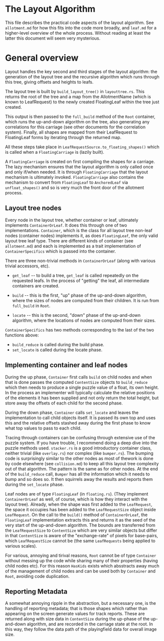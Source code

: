 # The Layout Algorithm

This file describes the practical code aspects of the layout algorithm. See `allotment.md` for how this fits into the code more broadly, and `leaf.md` for a higher-level overview of the whole process. Without reading at least the latter this document will seem very mysterious.

# General overview

Layout handles the key second and third stages of the layout algorithm: the generation of the layout tree and the recursive algorithm which runs through this tree, giving offsets and heights to leafs.

The layout tree is built by `build_layout_tree()` in `layouttree.rs`. This returns the root of the tree and a map from the AllotmentName (which is known to LeafRequest) to the newly created FloatingLeaf within the tree just created.

This output is then passed to the `full_build` method of the `Root` container, which runs the up-and-down algorithm on the tree, also generating any correlations for this carriage (see other documents for the correlation system). Finally, all shapes are mapped from their LeafRequest to FloatingLeaf forms by iterating through the returned map.

All these steps take place in `LeafRequestSource.to_floating_shapes()` which is called when a `FloatingCarriage` is (lazily built).

A `FloatingCarriage` is created on first compiling the shapes for a carriage. The lazy mechanism ensures that the layout algorithm is only called once and only if/when needed. It is through `FloatingCarriage` that the layout mechanism is ultimately invoked. `FloatingCarriage` also contains the mechanism to convert from `FloatingLeaf` to `AnchoredLeaf` via `unfloat_shapes()` and so is very much the front door of the allotment process.

## Layout tree nodes

Every node in the layout tree, whether container or leaf, ultimately implements `ContainerOrLeaf`. It does this through one of two implementations. `Container`, which is the class for all layout tree non-leaf nodes (container nodes) implements it, as does `FloatingLeaf`, the only valid layout tree leaf type. There are different kinds of container (see `allotment.md`) and each is implemented as a trait implementation of `ContainerSpecifics` which is passed into the container.

There are three non-trivial methods in `ContainerOrLeaf` (along with various trivial accessors, etc).

* `get_leaf` -- to build a tree, `get_leaf` is called repeatedly on the requested leafs. In the process of "getting" the leaf, all intermediate containers are created.

* `build` -- this is the first, "up" phase of the up-and-down algorithm, where the sizes of nodes are computed from their children. It is run from `full_build` in `Root`.

* `locate` -- this is the second, "down" phase of the up-and-down algorithm, where the locations of nodes are computed from their sizes.

`ContainerSpecifics` has two methods corresponding to the last of the two functions above:

* `build_reduce` is called during the build phase.
* `set_locate` is called during the locate phase.

## Implementing container and leaf nodes

During the up phase, `Container` first calls `build` on child nodes and when that is done passes the computed `ContentSize` objects to `build_reduce` which then needs to produce a single puzzle value of a float, its own height. In the process an implementer will typically calculate the relative positions of the elements it has been supplied and not only return the total height, but store away the offsets of each child for the second phase.

During the down phase, `Container` calls `set_locate` and leaves the implementation to call child objects itself. It is passed its own top and uses this and the relative offsets stashed away during the first phase to know what top values to pass to each child.

Tracing through containers can be confusing through extensive use of the puzzle system. If you have trouble, I recommend doing a deep dive into the puzzle methods used. `stacker.rs` is a good introductory container class, neither trivial (like `overlay.rs`) nor complex (like `bumper.rs`). The bumping code is surprisingly similar to the other nodes as most of thework is done by code elsewhere (see `collision.md`) to keep all this layout tree complexity out of that algorithm. The pattern is the same as for other nodes. At the end of the `build_reduce` call, `Bumper` has all the information which it needs to bump and so does so. It then squirrels away the results and reports them during the `set_locate` phase.

Leaf nodes are of type `FloatingLeaf` (in `floating.rs`). (They implement `ContainerOrLeaf` as well, of course, which is how they interact with the layout tree). Already, when the shape was first added to the `LeafRequest`, the space it occupies has been added to the `LeafRequestSize` object inside `LeafRequest`. On the call to the `build()` method of `ContainerOrLeaf`, the `FloatingLeaf` implementation extracts this and returns it as the seed of the very start of the up-and-down algorithm. The bounds are transferred from the `LeafRequestSize` to `ContentSize` which are very similar objects but differ in that `ContentSize` is aware of the "exchange-rate" of pixels for base-pairs, which `LeafRequestSize` cannot be (the same `LeafRequests` being applied to various scales). 

For various, annoying and tirival reasons, `Root` cannot be of type `Container` without messing up the code while sharing many of their properties (having child nodes etc). For this reason `HasKids` exists which absstracts away much of the management of child nodes and can be used both by `Container` and `Root`, avoiding code duplication.

## Reporting Metadata

A somewhat annoying ripple in the abstraction, but a necessary one, is the handling of reporting metadata; that is those shapes which rather than appearing on the screen generate values for track reports. These are returned along with size data in `ContentSize` during the up-phase of the up-and-down algorithm, and are recorded in the carriage state at the root. In this way, they follow the data path of the playingfield data for overall image size.
